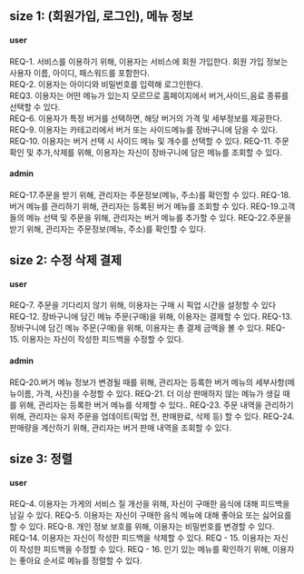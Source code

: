 ## size 1:  (회원가입, 로그인), 메뉴 정보 
#### user
REQ-1. 서비스를 이용하기 위해, 이용자는 서비스에 회원 가입한다. 회원 가입 정보는 사용자 이름, 아이디, 패스워드를 포함한다.   
REQ-2. 이용자는 아이디와 비밀번호를 입력해 로그인한다.  
REQ3. 이용자는 어떤 메뉴가 있는지 모르므로 홈페이지에서 버거,사이드,음료 종류를 선택할 수 있다.   
REQ-6. 이용자가 특정 버거를 선택하면, 해당 버거의 가격 및 세부정보를 제공한다.
REQ-9. 이용자는 카테고리에서 버거 또는 사이드메뉴를 장바구니에 담을 수 있다.
REQ-10. 이용자는 버거 선택 시 사이드 메뉴 및 개수를 선택할 수 있다.
REQ-11. 주문 확인 및 추가,삭제를 위해, 이용자는 자신이 장바구니에 담은 메뉴를 조회할 수 있다.
#### admin
REQ-17.주문을 받기 위해, 관리자는 주문정보(메뉴, 주소)를 확인할 수 있다.
REQ-18.버거 메뉴를 관리하기 위해, 관리자는 등록된 버거 메뉴를 조회할 수 있다.
REQ-19.고객들의 메뉴 선택 및 주문을 위해, 관리자는 버거 메뉴를 추가할 수 있다.
REQ-22.주문을 받기 위해, 관리자는 주문정보(메뉴, 주소)를 확인할 수 있다.
 
## size 2: 수정 삭제 결제
#### user
REQ-7. 주문을 기다리지 않기 위해, 이용자는 구매 시 픽업 시간을 설정할 수 있다
REQ-12. 장바구니에 담긴 메뉴 주문(구매)을 위해, 이용자는 결제할 수 있다.
REQ-13. 장바구니에 담긴 메뉴 주문(구매)을 위해, 이용자는 총 결제 금액을 볼 수 있다.
REQ-15. 이용자는 자신이 작성한 피드백을 수정할 수 있다.
#### admin
REQ-20.버거 메뉴 정보가 변경될 때를 위해, 관리자는 등록한 버거 메뉴의 세부사항(메뉴이름, 가격, 사진)을 수정할 수 있다. 
REQ-21. 더 이상 판매하지 않는 메뉴가 생길 때를 위해, 관리자는 등록한 버거 메뉴를 삭제할 수 있다..
REQ-23. 주문 내역을 관리하기 위해, 관리자는 유저 주문을 업데이트(픽업 전, 판매완료, 삭제 등) 할 수 있다.
REQ-24. 판매량을 계산하기 위해, 관리자는 버거 판매 내역을 조회할 수 있다.
 
## size 3: 정렬 
#### user
REQ-4. 이용자는 가게의 서비스 질 개선을 위해, 자신이 구매한 음식에 대해 피드백을 남길 수 있다.
REQ-5. 이용자는 자신이 구매한 음식 메뉴에 대해 좋아요 또는 싫어요를 할 수 있다.
REQ-8. 개인 정보 보호를 위해, 이용자는 비밀번호를 변경할 수 있다.
REQ-14. 이용자는 자신이 작성한 피드백을 삭제할 수 있다.
REQ - 15. 이용자는 자신이 작성한 피드백을 수정할 수 있다.
REQ - 16. 인기 있는 메뉴를 확인하기 위해, 이용자는 좋아요 순서로 메뉴를 정렬할 수 있다.
